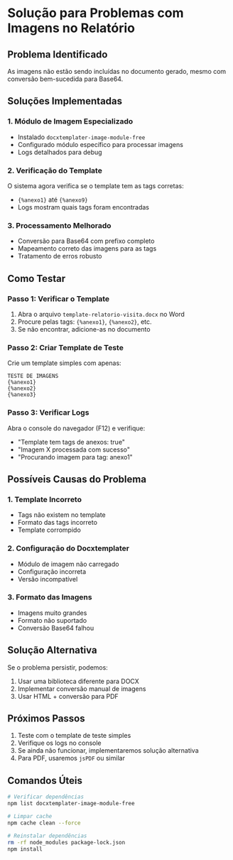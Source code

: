 # Solução para Problemas com Imagens no Relatório

## Problema Identificado
As imagens não estão sendo incluídas no documento gerado, mesmo com conversão bem-sucedida para Base64.

## Soluções Implementadas

### 1. Módulo de Imagem Especializado
- Instalado `docxtemplater-image-module-free`
- Configurado módulo específico para processar imagens
- Logs detalhados para debug

### 2. Verificação do Template
O sistema agora verifica se o template tem as tags corretas:
- `{%anexo1}` até `{%anexo9}`
- Logs mostram quais tags foram encontradas

### 3. Processamento Melhorado
- Conversão para Base64 com prefixo completo
- Mapeamento correto das imagens para as tags
- Tratamento de erros robusto

## Como Testar

### Passo 1: Verificar o Template
1. Abra o arquivo `template-relatorio-visita.docx` no Word
2. Procure pelas tags: `{%anexo1}`, `{%anexo2}`, etc.
3. Se não encontrar, adicione-as no documento

### Passo 2: Criar Template de Teste
Crie um template simples com apenas:
```
TESTE DE IMAGENS
{%anexo1}
{%anexo2}
{%anexo3}
```

### Passo 3: Verificar Logs
Abra o console do navegador (F12) e verifique:
- "Template tem tags de anexos: true"
- "Imagem X processada com sucesso"
- "Procurando imagem para tag: anexo1"

## Possíveis Causas do Problema

### 1. Template Incorreto
- Tags não existem no template
- Formato das tags incorreto
- Template corrompido

### 2. Configuração do Docxtemplater
- Módulo de imagem não carregado
- Configuração incorreta
- Versão incompatível

### 3. Formato das Imagens
- Imagens muito grandes
- Formato não suportado
- Conversão Base64 falhou

## Solução Alternativa

Se o problema persistir, podemos:
1. Usar uma biblioteca diferente para DOCX
2. Implementar conversão manual de imagens
3. Usar HTML + conversão para PDF

## Próximos Passos

1. Teste com o template de teste simples
2. Verifique os logs no console
3. Se ainda não funcionar, implementaremos solução alternativa
4. Para PDF, usaremos `jsPDF` ou similar

## Comandos Úteis

```bash
# Verificar dependências
npm list docxtemplater-image-module-free

# Limpar cache
npm cache clean --force

# Reinstalar dependências
rm -rf node_modules package-lock.json
npm install
``` 